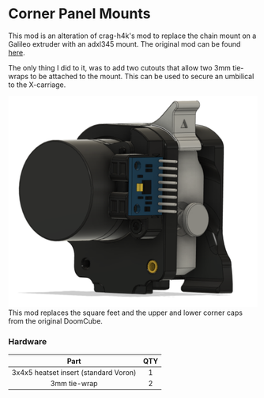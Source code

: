 # Corner Panel Mounts

This mod is an alteration of crag-h4k's mod to replace the chain mount on a Galileo extruder with an adxl345 mount. The original mod can be found [here](https://github.com/FrankenVoron/DoomCube-2/tree/main/Mods/crag-h4k/galileo-adxl345-chain-replacement).

The only thing I did to it, was to add two cutouts that allow two 3mm tie-wraps to be attached to the mount. This can be used to secure an umbilical to the X-carriage.

![ADXL Mount with Umbilical mount](Images/overview.png)
This mod replaces the square feet and the upper and lower corner caps from the original DoomCube.

### Hardware
Part|QTY
:---:|:---:
3x4x5 heatset insert (standard Voron)| 1
3mm tie-wrap|2
